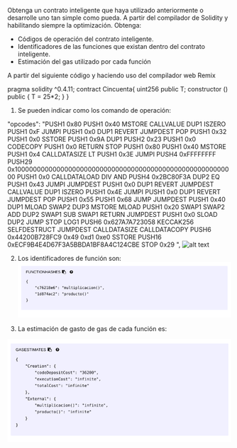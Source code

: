 
Obtenga un contrato inteligente que haya utilizado anteriormente o desarrolle uno tan
simple como pueda.
A partir del compilador de Solidity y habilitando siempre la optimización. Obtenga:
- Códigos de operación del contrato inteligente.
- Identificadores de las funciones que existan dentro del contrato inteligente.
- Estimación del gas utilizado por cada función



A partir del siguiente código y haciendo uso del compilador web Remix 

pragma solidity ^0.4.11;
contract Cincuenta{
    uint256 public T;
    constructor () public {
        T = 25*2;
    }
}

1. Se pueden indicar como los comando de operación:

"opcodes": "PUSH1 0x80 PUSH1 0x40 MSTORE CALLVALUE DUP1 ISZERO PUSH1 0xF JUMPI PUSH1 0x0 
DUP1 REVERT JUMPDEST POP PUSH1 0x32 PUSH1 0x0 SSTORE PUSH1 0x9A DUP1 PUSH2 0x23 PUSH1 0x0 
CODECOPY PUSH1 0x0 RETURN STOP PUSH1 0x80 PUSH1 0x40 MSTORE PUSH1 0x4 CALLDATASIZE LT PUSH1
0x3E JUMPI PUSH4 0xFFFFFFFF PUSH29 0x100000000000000000000000000000000000000000000000000000000 
PUSH1 0x0 CALLDATALOAD DIV AND PUSH4 0x2BC80F3A DUP2 EQ PUSH1 0x43 JUMPI JUMPDEST PUSH1 0x0 DUP1
REVERT JUMPDEST CALLVALUE DUP1 ISZERO PUSH1 0x4E JUMPI PUSH1 0x0 DUP1 REVERT JUMPDEST POP PUSH1 0x55 
PUSH1 0x68 JUMP JUMPDEST PUSH1 0x40 DUP1 MLOAD SWAP2 DUP3 MSTORE MLOAD PUSH1 0x20 SWAP1 SWAP2 ADD DUP2 
SWAP1 SUB SWAP1 RETURN JUMPDEST PUSH1 0x0 SLOAD DUP2 JUMP STOP LOG1 PUSH6 0x627A7A723058 KECCAK256 SELFDESTRUCT 
JUMPDEST CALLDATASIZE CALLDATACOPY PUSH6 0x44200B728FC9 0x49 0xd1 0xe0 SSTORE PUSH16 0xECF9B4E4D67F3A5BBDA1BF8A4C124CBE 
STOP 0x29 ",
![alt text](https://github.com/OmarLozano/Diseno-y-Desarrollo/blob/master/PEC1/3_codigos%20de%20operaci%C3%B3n.png "Comandos de operación")

2. Los identificadores de función son:
![alt text](https://github.com/OmarLozano/Diseno-y-Desarrollo/blob/master/PEC1/3_identificadores%20de%20funciones.png "Identificadores Hash de las funciones")

3. La estimación de gasto de gas de cada función es:

![alt text](https://github.com/OmarLozano/Diseno-y-Desarrollo/blob/master/PEC1/3_estimacion%20de%20gas%20por%20funcion.png "Consumo de Gas por función")


